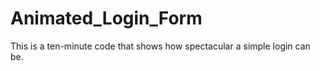 # Animated_Login_Form
This is a ten-minute code that shows how spectacular a simple login can be.  
